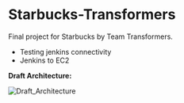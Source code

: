 # Starbucks-Transformers
Final project for Starbucks by Team Transformers.


- Testing jenkins connectivity
- Jenkins to EC2


**Draft Architecture:**


![Draft_Architecture](https://user-images.githubusercontent.com/44592616/57203492-5df18480-6f65-11e9-83c0-e96e9c6ed27f.png)










